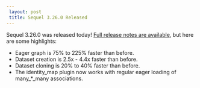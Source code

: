 ```yaml
---
 layout: post
 title: Sequel 3.26.0 Released
---
```


Sequel 3.26.0 was released today!  <a href="/rdoc/files/doc/release_notes/3_26_0_txt.html">Full release notes are available</a>, but here are some highlights:

* Eager graph is 75% to 225% faster than before.
* Dataset creation is 2.5x - 4.4x faster than before.
* Dataset cloning is 20% to 40% faster than before.
* The identity_map plugin now works with regular eager loading of many_*_many associations.
